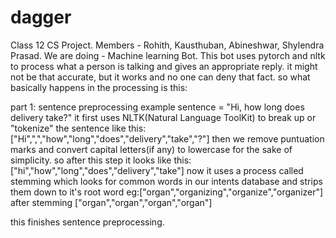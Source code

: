 # dagger
 Class 12 CS Project. 
 Members - Rohith, Kausthuban, Abineshwar, Shylendra Prasad.
 We are doing - Machine learning Bot.
 This bot uses pytorch and nltk to process what a person is talking and gives an appropriate reply.
 it might not be that accurate, but it works and no one can deny that fact.
 so what basically happens in the processing is this:
 
part 1: sentence preprocessing
 example sentence = "Hi, how long does delivery take?"
 it first uses NLTK(Natural Language ToolKit) to break up or "tokenize" the sentence like this:
 ["Hi",",","how","long","does","delivery","take","?"]
 then we remove puntuation marks and convert capital letters(if any) to lowercase for the sake of simplicity. so after this step it looks like this:
 ["hi","how","long","does","delivery","take"] 
 now it uses a process called stemming which looks for common words in our intents database and strips them down to it's root word
eg:["organ","organizing","organize","organizer"]
after stemming
["organ","organ","organ","organ"]

this finishes sentence preprocessing.
 
